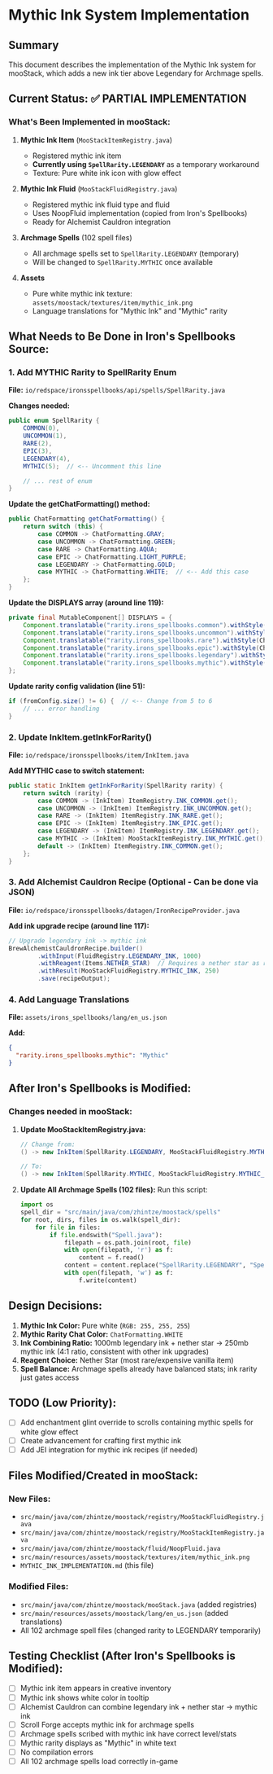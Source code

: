 # Mythic Ink System Implementation

## Summary
This document describes the implementation of the Mythic Ink system for mooStack, which adds a new ink tier above Legendary for Archmage spells.

## Current Status: ✅ PARTIAL IMPLEMENTATION

### What's Been Implemented in mooStack:

1. **Mythic Ink Item** (`MooStackItemRegistry.java`)
   - Registered mythic ink item
   - **Currently using `SpellRarity.LEGENDARY`** as a temporary workaround
   - Texture: Pure white ink icon with glow effect

2. **Mythic Ink Fluid** (`MooStackFluidRegistry.java`)
   - Registered mythic ink fluid type and fluid
   - Uses NoopFluid implementation (copied from Iron's Spellbooks)
   - Ready for Alchemist Cauldron integration

3. **Archmage Spells** (102 spell files)
   - All archmage spells set to `SpellRarity.LEGENDARY` (temporary)
   - Will be changed to `SpellRarity.MYTHIC` once available

4. **Assets**
   - Pure white mythic ink texture: `assets/moostack/textures/item/mythic_ink.png`
   - Language translations for "Mythic Ink" and "Mythic" rarity

## What Needs to Be Done in Iron's Spellbooks Source:

### 1. Add MYTHIC Rarity to SpellRarity Enum
**File:** `io/redspace/ironsspellbooks/api/spells/SpellRarity.java`

**Changes needed:**
```java
public enum SpellRarity {
    COMMON(0),
    UNCOMMON(1),
    RARE(2),
    EPIC(3),
    LEGENDARY(4),
    MYTHIC(5);  // <-- Uncomment this line

    // ... rest of enum
}
```

**Update the getChatFormatting() method:**
```java
public ChatFormatting getChatFormatting() {
    return switch (this) {
        case COMMON -> ChatFormatting.GRAY;
        case UNCOMMON -> ChatFormatting.GREEN;
        case RARE -> ChatFormatting.AQUA;
        case EPIC -> ChatFormatting.LIGHT_PURPLE;
        case LEGENDARY -> ChatFormatting.GOLD;
        case MYTHIC -> ChatFormatting.WHITE;  // <-- Add this case
    };
}
```

**Update the DISPLAYS array (around line 119):**
```java
private final MutableComponent[] DISPLAYS = {
    Component.translatable("rarity.irons_spellbooks.common").withStyle(ChatFormatting.GRAY),
    Component.translatable("rarity.irons_spellbooks.uncommon").withStyle(ChatFormatting.GREEN),
    Component.translatable("rarity.irons_spellbooks.rare").withStyle(ChatFormatting.AQUA),
    Component.translatable("rarity.irons_spellbooks.epic").withStyle(ChatFormatting.LIGHT_PURPLE),
    Component.translatable("rarity.irons_spellbooks.legendary").withStyle(ChatFormatting.GOLD),
    Component.translatable("rarity.irons_spellbooks.mythic").withStyle(ChatFormatting.WHITE),  // <-- Uncomment
};
```

**Update rarity config validation (line 51):**
```java
if (fromConfig.size() != 6) {  // <-- Change from 5 to 6
    // ... error handling
}
```

### 2. Update InkItem.getInkForRarity()
**File:** `io/redspace/ironsspellbooks/item/InkItem.java`

**Add MYTHIC case to switch statement:**
```java
public static InkItem getInkForRarity(SpellRarity rarity) {
    return switch (rarity) {
        case COMMON -> (InkItem) ItemRegistry.INK_COMMON.get();
        case UNCOMMON -> (InkItem) ItemRegistry.INK_UNCOMMON.get();
        case RARE -> (InkItem) ItemRegistry.INK_RARE.get();
        case EPIC -> (InkItem) ItemRegistry.INK_EPIC.get();
        case LEGENDARY -> (InkItem) ItemRegistry.INK_LEGENDARY.get();
        case MYTHIC -> (InkItem) MooStackItemRegistry.INK_MYTHIC.get();  // <-- Add this
        default -> (InkItem) ItemRegistry.INK_COMMON.get();
    };
}
```

### 3. Add Alchemist Cauldron Recipe (Optional - Can be done via JSON)
**File:** `io/redspace/ironsspellbooks/datagen/IronRecipeProvider.java`

**Add ink upgrade recipe (around line 117):**
```java
// Upgrade legendary ink -> mythic ink
BrewAlchemistCauldronRecipe.builder()
        .withInput(FluidRegistry.LEGENDARY_INK, 1000)
        .withReagent(Items.NETHER_STAR)  // Requires a nether star as reagent
        .withResult(MooStackFluidRegistry.MYTHIC_INK, 250)
        .save(recipeOutput);
```

### 4. Add Language Translations
**File:** `assets/irons_spellbooks/lang/en_us.json`

**Add:**
```json
{
  "rarity.irons_spellbooks.mythic": "Mythic"
}
```

## After Iron's Spellbooks is Modified:

### Changes needed in mooStack:

1. **Update MooStackItemRegistry.java:**
   ```java
   // Change from:
   () -> new InkItem(SpellRarity.LEGENDARY, MooStackFluidRegistry.MYTHIC_INK)

   // To:
   () -> new InkItem(SpellRarity.MYTHIC, MooStackFluidRegistry.MYTHIC_INK)
   ```

2. **Update All Archmage Spells (102 files):**
   Run this script:
   ```python
   import os
   spell_dir = "src/main/java/com/zhintze/moostack/spells"
   for root, dirs, files in os.walk(spell_dir):
       for file in files:
           if file.endswith("Spell.java"):
               filepath = os.path.join(root, file)
               with open(filepath, 'r') as f:
                   content = f.read()
               content = content.replace("SpellRarity.LEGENDARY", "SpellRarity.MYTHIC")
               with open(filepath, 'w') as f:
                   f.write(content)
   ```

## Design Decisions:

1. **Mythic Ink Color:** Pure white (`RGB: 255, 255, 255`)
2. **Mythic Rarity Chat Color:** `ChatFormatting.WHITE`
3. **Ink Combining Ratio:** 1000mb legendary ink + nether star → 250mb mythic ink (4:1 ratio, consistent with other ink upgrades)
4. **Reagent Choice:** Nether Star (most rare/expensive vanilla item)
5. **Spell Balance:** Archmage spells already have balanced stats; ink rarity just gates access

## TODO (Low Priority):

- [ ] Add enchantment glint override to scrolls containing mythic spells for white glow effect
- [ ] Create advancement for crafting first mythic ink
- [ ] Add JEI integration for mythic ink recipes (if needed)

## Files Modified/Created in mooStack:

### New Files:
- `src/main/java/com/zhintze/moostack/registry/MooStackFluidRegistry.java`
- `src/main/java/com/zhintze/moostack/registry/MooStackItemRegistry.java`
- `src/main/java/com/zhintze/moostack/fluid/NoopFluid.java`
- `src/main/resources/assets/moostack/textures/item/mythic_ink.png`
- `MYTHIC_INK_IMPLEMENTATION.md` (this file)

### Modified Files:
- `src/main/java/com/zhintze/moostack/mooStack.java` (added registries)
- `src/main/resources/assets/moostack/lang/en_us.json` (added translations)
- All 102 archmage spell files (changed rarity to LEGENDARY temporarily)

## Testing Checklist (After Iron's Spellbooks is Modified):

- [ ] Mythic ink item appears in creative inventory
- [ ] Mythic ink shows white color in tooltip
- [ ] Alchemist Cauldron can combine legendary ink + nether star → mythic ink
- [ ] Scroll Forge accepts mythic ink for archmage spells
- [ ] Archmage spells scribed with mythic ink have correct level/stats
- [ ] Mythic rarity displays as "Mythic" in white text
- [ ] No compilation errors
- [ ] All 102 archmage spells load correctly in-game
